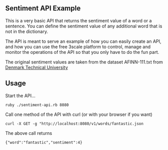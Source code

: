 ## Sentiment API Example

This is a very basic API that returns the sentiment value of a word or a sentence. You can define the sentiment value of any additional word that is not in the dictionary.

The API is meant to serve an example of how you can easily create an API, and how you can use the free 3scale platform to control, manage and monitor the operations of the API so that you only have to do the fun part.

The original sentiment values are taken from the dataset AFINN-111.txt from [Denmark Technical University](http://www2.imm.dtu.dk/pubdb/views/publication_details.php?id=6010) 


## Usage

Start the API...

	ruby ./sentiment-api.rb 8080

Call one method of the API with curl (or with your browser if you want)

	curl -X GET -g "http://localhost:8080/v1/words/fantastic.json

The above call returns 

	{"word":"fantastic","sentiment":4}






